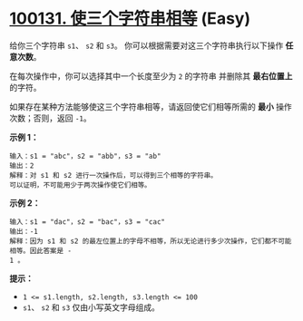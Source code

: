 # [100131. 使三个字符串相等][link] (Easy)

[link]: https://leetcode.cn/contest/weekly-contest-372/problems/make-three-strings-equal/

给你三个字符串 `s1`、 `s2` 和 `s3`。 你可以根据需要对这三个字符串执行以下操作 **任意次数**。

在每次操作中，你可以选择其中一个长度至少为 `2` 的字符串  并删除其 **最右位置上** 的字符。

如果存在某种方法能够使这三个字符串相等，请返回使它们相等所需的 **最小** 操作次数；否则，返回 `-1`。

**示例 1：**

```
输入：s1 = "abc"，s2 = "abb"，s3 = "ab"
输出：2
解释：对 s1 和 s2 进行一次操作后，可以得到三个相等的字符串。
可以证明，不可能用少于两次操作使它们相等。
```

**示例 2：**

```
输入：s1 = "dac"，s2 = "bac"，s3 = "cac"
输出：-1
解释：因为 s1 和 s2 的最左位置上的字母不相等，所以无论进行多少次操作，它们都不可能相等。因此答案是 -
1 。
```

**提示：**

- `1 <= s1.length, s2.length, s3.length <= 100`
- `s1`、 `s2` 和 `s3` 仅由小写英文字母组成。
